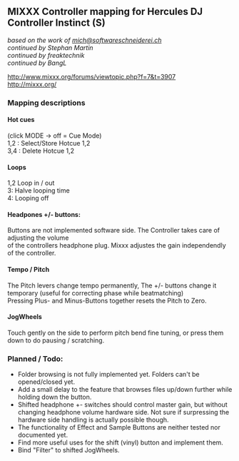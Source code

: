 ## MIXXX Controller mapping for Hercules DJ Controller Instinct (S)
*based on the work of mich@softwareschneiderei.ch*  
*continued by Stephan Martin*  
*continued by freaktechnik*  
*continued by BangL*  
  
http://www.mixxx.org/forums/viewtopic.php?f=7&t=3907  
http://mixxx.org/  
  
  
### Mapping descriptions


#### Hot cues

(click MODE -> off = Cue Mode)  
1,2 : Select/Store Hotcue 1,2  
3,4 : Delete Hotcue 1,2  

#### Loops

1,2 Loop in / out  
3: Halve looping time  
4: Looping off  

#### Headpones +/- buttons:

Buttons are not implemented software side. The Controller takes care of adjusting the volume  
of the controllers headphone plug. Mixxx adjustes the gain independendly  
of the controller.  

#### Tempo / Pitch

The Pitch levers change tempo permanently,
The +/- buttons change it temporary (useful for correcting phase while beatmatching)  
Pressing Plus- and Minus-Buttons together resets the Pitch to Zero.  

#### JogWheels

Touch gently on the side to perform pitch bend fine tuning,
or press them down to do pausing / scratching.


### Planned / Todo:

* Folder browsing is not fully implemented yet. Folders can't be opened/closed yet.
* Add a small delay to the feature that browses files up/down further while holding down the button.
* Shifted headphone +- switches should control master gain, but without changing headphone volume hardware side. Not sure if surpressing the hardware side handling is actually possible though.
* The functionality of Effect and Sample Buttons are neither tested nor documented yet.
* Find more useful uses for the shift (vinyl) button and implement them.
* Bind "Filter" to shifted JogWheels.

